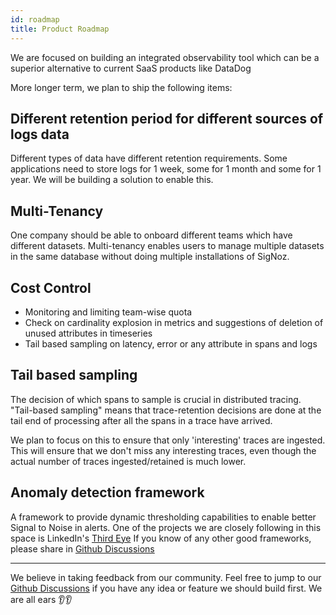```yaml
---
id: roadmap
title: Product Roadmap
---
```


We are focused on building an integrated observability tool which can be a superior alternative to current SaaS products like DataDog


More longer term, we plan to ship the following items:

## Different retention period for different sources of logs data
Different types of data have different retention requirements. Some applications need to store logs for 1 week, some for 1 month and some for 1 year. We will be building a solution to enable this.

## Multi-Tenancy
One company should be able to onboard different teams which have different datasets. Multi-tenancy enables users to manage multiple datasets in the same database without doing multiple installations of SigNoz.

## Cost Control
- Monitoring and limiting team-wise quota
- Check on cardinality explosion in metrics and suggestions of deletion of unused attributes in timeseries
- Tail based sampling on latency, error or any attribute in spans and logs

## Tail based sampling

The decision of which spans to sample is crucial in distributed tracing. "Tail-based sampling" means that trace-retention decisions are done at the tail end of processing after all the spans in a trace have arrived.

We plan to focus on this to ensure that only 'interesting' traces are ingested. This will ensure that we don't miss any interesting traces, even though the actual number of traces ingested/retained is much lower.


## Anomaly detection framework

A framework to provide dynamic thresholding capabilities to enable better Signal to Noise in alerts. One of the projects we are closely following in this space is LinkedIn's [Third Eye](https://engineering.linkedin.com/blog/2019/01/introducing-thirdeye--linkedins-business-wide-monitoring-platfor) If you know of any other good frameworks, please share in [Github Discussions](https://github.com/SigNoz/signoz/discussions)

---

We believe in taking feedback from our community. Feel free to jump to our [Github Discussions](https://github.com/SigNoz/signoz/discussions) if you have any idea or feature we should build first. We are all ears 👂👂
